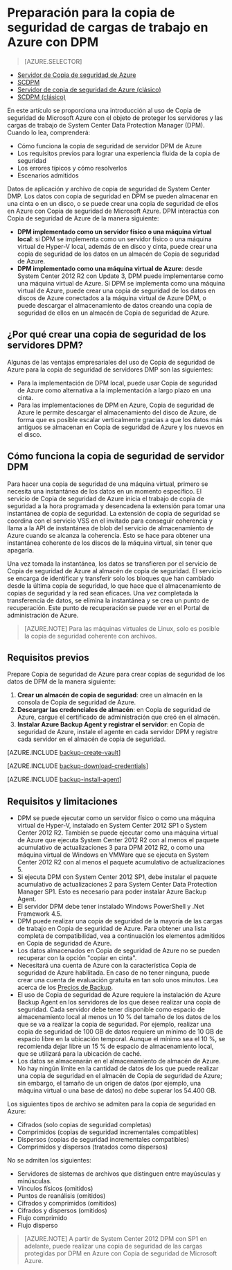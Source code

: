<properties
	pageTitle="Introducción a Copia de seguridad de Azure DPM | Microsoft Azure"
	description="Una introducción a la copia de seguridad de servidores DPM mediante el servicio Copia de seguridad de Azure"
	services="backup"
	documentationCenter=""
	authors="Nkolli1"
	manager="shreeshd"
	editor=""
	keywords="System Center Data Protection Manager, Data Protection Manager, copia de seguridad de DPM"/>

<tags
	ms.service="backup"
	ms.workload="storage-backup-recovery"
	ms.tgt_pltfrm="na"
	ms.devlang="na"
	ms.topic="article"
	ms.date="05/10/2016"
	ms.author="trinadhk;giridham;jimpark;markgal"/>

# Preparación para la copia de seguridad de cargas de trabajo en Azure con DPM

> [AZURE.SELECTOR]
- [Servidor de Copia de seguridad de Azure](backup-azure-microsoft-azure-backup.md)
- [SCDPM](backup-azure-dpm-introduction.md)
- [Servidor de copia de seguridad de Azure (clásico)](backup-azure-microsoft-azure-backup-classic.md)
- [SCDPM (clásico)](backup-azure-dpm-introduction-classic.md)


En este artículo se proporciona una introducción al uso de Copia de seguridad de Microsoft Azure con el objeto de proteger los servidores y las cargas de trabajo de System Center Data Protection Manager (DPM). Cuando lo lea, comprenderá:

- Cómo funciona la copia de seguridad de servidor DPM de Azure
- Los requisitos previos para lograr una experiencia fluida de la copia de seguridad
- Los errores típicos y cómo resolverlos
- Escenarios admitidos

Datos de aplicación y archivo de copia de seguridad de System Center DMP. Los datos con copia de seguridad en DPM se pueden almacenar en una cinta o en un disco, o se puede crear una copia de seguridad de ellos en Azure con Copia de seguridad de Microsoft Azure. DPM interactúa con Copia de seguridad de Azure de la manera siguiente:

- **DPM implementado como un servidor físico o una máquina virtual local**: si DPM se implementa como un servidor físico o una máquina virtual de Hyper-V local, además de en disco y cinta, puede crear una copia de seguridad de los datos en un almacén de Copia de seguridad de Azure.
- **DPM implementado como una máquina virtual de Azure**: desde System Center 2012 R2 con Update 3, DPM puede implementarse como una máquina virtual de Azure. Si DPM se implementa como una máquina virtual de Azure, puede crear una copia de seguridad de los datos en discos de Azure conectados a la máquina virtual de Azure DPM, o puede descargar el almacenamiento de datos creando una copia de seguridad de ellos en un almacén de Copia de seguridad de Azure.

## ¿Por qué crear una copia de seguridad de los servidores DPM?

Algunas de las ventajas empresariales del uso de Copia de seguridad de Azure para la copia de seguridad de servidores DMP son las siguientes:

- Para la implementación de DPM local, puede usar Copia de seguridad de Azure como alternativa a la implementación a largo plazo en una cinta.
- Para las implementaciones de DPM en Azure, Copia de seguridad de Azure le permite descargar el almacenamiento del disco de Azure, de forma que es posible escalar verticalmente gracias a que los datos más antiguos se almacenan en Copia de seguridad de Azure y los nuevos en el disco.

## Cómo funciona la copia de seguridad de servidor DPM
Para hacer una copia de seguridad de una máquina virtual, primero se necesita una instantánea de los datos en un momento específico. El servicio de Copia de seguridad de Azure inicia el trabajo de copia de seguridad a la hora programada y desencadena la extensión para tomar una instantánea de copia de seguridad. La extensión de copia de seguridad se coordina con el servicio VSS en el invitado para conseguir coherencia y llama a la API de instantánea de blob del servicio de almacenamiento de Azure cuando se alcanza la coherencia. Esto se hace para obtener una instantánea coherente de los discos de la máquina virtual, sin tener que apagarla.

Una vez tomada la instantánea, los datos se transfieren por el servicio de Copia de seguridad de Azure al almacén de copia de seguridad. El servicio se encarga de identificar y transferir solo los bloques que han cambiado desde la última copia de seguridad, lo que hace que el almacenamiento de copias de seguridad y la red sean eficaces. Una vez completada la transferencia de datos, se elimina la instantánea y se crea un punto de recuperación. Este punto de recuperación se puede ver en el Portal de administración de Azure.

>[AZURE.NOTE] Para las máquinas virtuales de Linux, solo es posible la copia de seguridad coherente con archivos.

## Requisitos previos
Prepare Copia de seguridad de Azure para crear copias de seguridad de los datos de DPM de la manera siguiente:

1. **Crear un almacén de copia de seguridad**: cree un almacén en la consola de Copia de seguridad de Azure.
2. **Descargar las credenciales de almacén**: en Copia de seguridad de Azure, cargue el certificado de administración que creó en el almacén.
3. **Instalar Azure Backup Agent y registrar el servidor**: en Copia de seguridad de Azure, instale el agente en cada servidor DPM y registre cada servidor en el almacén de copia de seguridad.

[AZURE.INCLUDE [backup-create-vault](../../includes/backup-create-vault.md)]

[AZURE.INCLUDE [backup-download-credentials](../../includes/backup-download-credentials.md)]

[AZURE.INCLUDE [backup-install-agent](../../includes/backup-install-agent.md)]


## Requisitos y limitaciones

- DPM se puede ejecutar como un servidor físico o como una máquina virtual de Hyper-V, instalado en System Center 2012 SP1 o System Center 2012 R2. También se puede ejecutar como una máquina virtual de Azure que ejecuta System Center 2012 R2 con al menos el paquete acumulativo de actualizaciones 3 para DPM 2012 R2, o como una máquina virtual de Windows en VMWare que se ejecuta en System Center 2012 R2 con al menos el paquete acumulativo de actualizaciones 5.
- Si ejecuta DPM con System Center 2012 SP1, debe instalar el paquete acumulativo de actualizaciones 2 para System Center Data Protection Manager SP1. Esto es necesario para poder instalar Azure Backup Agent.
- El servidor DPM debe tener instalado Windows PowerShell y .Net Framework 4.5.
- DPM puede realizar una copia de seguridad de la mayoría de las cargas de trabajo en Copia de seguridad de Azure. Para obtener una lista completa de compatibilidad, vea a continuación los elementos admitidos en Copia de seguridad de Azure.
- Los datos almacenados en Copia de seguridad de Azure no se pueden recuperar con la opción "copiar en cinta".
- Necesitará una cuenta de Azure con la característica Copia de seguridad de Azure habilitada. En caso de no tener ninguna, puede crear una cuenta de evaluación gratuita en tan solo unos minutos. Lea acerca de los [Precios de Backup](https://azure.microsoft.com/pricing/details/backup/).
- El uso de Copia de seguridad de Azure requiere la instalación de Azure Backup Agent en los servidores de los que desee realizar una copia de seguridad. Cada servidor debe tener disponible como espacio de almacenamiento local al menos un 10 % del tamaño de los datos de los que se va a realizar la copia de seguridad. Por ejemplo, realizar una copia de seguridad de 100 GB de datos requiere un mínimo de 10 GB de espacio libre en la ubicación temporal. Aunque el mínimo sea el 10 %, se recomienda dejar libre un 15 % de espacio de almacenamiento local, que se utilizará para la ubicación de caché.
- Los datos se almacenarán en el almacenamiento de almacén de Azure. No hay ningún límite en la cantidad de datos de los que puede realizar una copia de seguridad en el almacén de Copia de seguridad de Azure; sin embargo, el tamaño de un origen de datos (por ejemplo, una máquina virtual o una base de datos) no debe superar los 54.400 GB.

Los siguientes tipos de archivo se admiten para la copia de seguridad en Azure:

- Cifrados (solo copias de seguridad completas)
- Comprimidos (copias de seguridad incrementales compatibles)
- Dispersos (copias de seguridad incrementales compatibles)
- Comprimidos y dispersos (tratados como dispersos)

No se admiten los siguientes:

- Servidores de sistemas de archivos que distinguen entre mayúsculas y minúsculas.
- Vínculos físicos (omitidos)
- Puntos de reanálisis (omitidos)
- Cifrados y comprimidos (omitidos)
- Cifrados y dispersos (omitidos)
- Flujo comprimido
- Flujo disperso

>[AZURE.NOTE] A partir de System Center 2012 DPM con SP1 en adelante, puede realizar una copia de seguridad de las cargas protegidas por DPM en Azure con Copia de seguridad de Microsoft Azure.

<!---HONumber=AcomDC_0803_2016-->